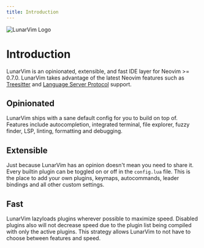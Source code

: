 ```yaml
---
title: Introduction
---
```


<img src="/img/lunarvim_logo.png" alt="LunarVim Logo" />

# Introduction

LunarVim is an opinionated, extensible, and fast IDE layer for Neovim >= 0.7.0. LunarVim takes advantage of the latest Neovim features such as [Treesitter](https://tree-sitter.github.io/tree-sitter/) and [Language Server Protocol](https://en.wikipedia.org/wiki/Language_Server_Protocol) support.

## Opinionated

LunarVim ships with a sane default config for you to build on top of. Features include autocompletion, integrated terminal, file explorer, fuzzy finder, LSP, linting, formatting and debugging.

## Extensible

Just because LunarVim has an opinion doesn't mean you need to share it. Every builtin plugin can be toggled on or off in the `config.lua` file. This is the place to add your own plugins, keymaps, autocommands, leader bindings and all other custom settings.

## Fast

LunarVim lazyloads plugins wherever possible to maximize speed. Disabled plugins also will not decrease speed due to the plugin list being compiled with only the active plugins. This strategy allows LunarVim to not have to choose between features and speed.
